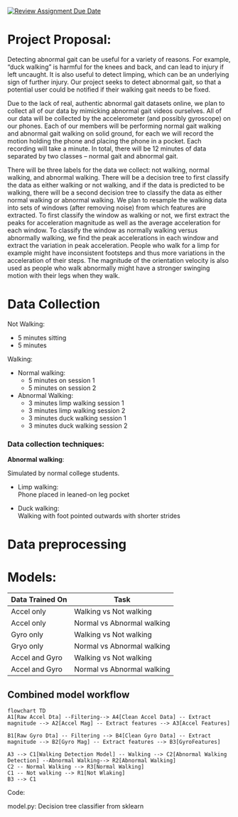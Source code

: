 [![Review Assignment Due Date](https://classroom.github.com/assets/deadline-readme-button-22041afd0340ce965d47ae6ef1cefeee28c7c493a6346c4f15d667ab976d596c.svg)](https://classroom.github.com/a/9NCpqSMm)

# Project Proposal:

Detecting abnormal gait can be useful for a variety of reasons. For example, “duck walking” is harmful for the knees and back, and can lead to injury if left uncaught. It is also useful to detect limping, which can be an underlying sign of further injury. Our project seeks to detect abnormal gait, so that a potential user could be notified if their walking gait needs to be fixed.

Due to the lack of real, authentic abnormal gait datasets online, we plan to collect all of our data by mimicking abnormal gait videos ourselves. All of our data will be collected by the accelerometer (and possibly gyroscope) on our phones. Each of our members will be performing normal gait walking and abnormal gait walking on solid ground, for each we will record the motion holding the phone and placing the phone in a pocket. Each recording will take a minute. In total, there will be 12 minutes of data separated by two classes – normal gait and abnormal gait. 

There will be three labels for the data we collect: not walking, normal walking, and abnormal walking. There will be a decision tree to first classify the data as either walking or not walking, and if the data is predicted to be walking, there will be a second decision tree to classify the data as either normal walking or abnormal walking. We plan to resample the walking data into sets of windows (after removing noise) from which features are extracted. To first classify the window as walking or not, we first extract the peaks for acceleration magnitude as well as the average acceleration for each window. To classify the window as normally walking versus abnormally walking, we find the peak accelerations in each window and extract the variation in peak acceleration. People who walk for a limp for example might have inconsistent footsteps and thus more variations in the acceleration of their steps. The magnitude of the orientation velocity is also used as people who walk abnormally might have a stronger swinging motion with their legs when they walk. 

# Data Collection

Not Walking:

- 5 minutes sitting
- 5 minutes 

Walking:

- Normal walking:
  - 5 minutes on session 1
  - 5 minutes on session 2
- Abnormal Walking:
  - 3 minutes limp walking session 1
  - 3 minutes limp walking session 2
  - 3 minutes duck walking session 1
  - 3 minutes duck walking session 2

### Data collection techniques:

**Abnormal walking**:

Simulated by normal college students.

- Limp walking:  
Phone placed in leaned-on leg pocket

- Duck walking:  
Walking with foot pointed outwards with shorter strides

# Data preprocessing



# Models:

| Data Trained On | Task |
| - | - |
| Accel only | Walking vs Not walking |
| Accel only | Normal vs Abnormal walking |
| Gyro only | Walking vs Not walking |
| Gryo only | Normal vs Abnormal walking |
|  Accel and Gyro | Walking vs Not walking |
| Accel and Gyro | Normal vs Abnormal walking |

## Combined model workflow

```mermaid
flowchart TD
A1[Raw Accel Dta] --Filtering--> A4[Clean Accel Data] -- Extract magnitude --> A2[Accel Mag] -- Extract features --> A3[Accel Features]

B1[Raw Gyro Dta] -- Filtering --> B4[Clean Gyro Data] -- Extract magnitude --> B2[Gyro Mag] -- Extract features --> B3[GyroFeatures]

A3 --> C1[Walking Detection Model] -- Walking --> C2[Abnormal Walking Detection] --Abnormal Walking--> R2[Abnormal Walking]
C2 -- Normal Walking --> R3[Normal Walking]
C1 -- Not walking --> R1[Not Wlaking]
B3 --> C1
```

Code:

model.py: Decision tree classifier from sklearn

